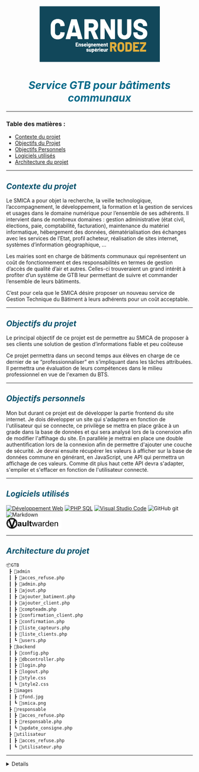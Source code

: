 #  <cite><div align="center"><img src="logo_carnus.png" width="325" height="150">
#  <cite><div align="center"><font color="(0,68,88)">Service GTB pour bâtiments communaux</font></div></cite>

---
### Table des matières :

* <a href="#CONT"> Contexte du projet</a>
* <a href="#OBJ">Objectifs du Projet</a>
* <a href="#OBJP">Objectifs Personnels</a>
* <a href="#LOGI"> Logiciels utilisés</a>
* <a href="#ARC"> Architecture du projet</a>
---

<a id="CONT"></a>
## <cite><font color="#00506b"> Contexte du projet</font></cite>

Le SMICA a pour objet la recherche, la veille technologique, l’accompagnement, le développement, la formation et la gestion de services et usages dans le domaine numérique pour l’ensemble de ses adhérents. Il intervient dans de nombreux domaines : gestion administrative (état civil, élections, paie, comptabilité, facturation), maintenance du matériel informatique, hébergement des données, dématérialisation des échanges avec les services de l’Etat, profil acheteur, réalisation de sites internet, systèmes d’information géographique, …

Les mairies sont en charge de bâtiments communaux qui représentent un coût de fonctionnement et des responsabilités en termes de gestion d’accès de qualité d’air et autres. Celles-ci trouveraient un grand intérêt à profiter d’un système de GTB leur permettant de suivre et commander l’ensemble de leurs bâtiments.

C’est pour cela que le SMICA désire proposer un nouveau service de Gestion Technique du Bâtiment à leurs adhérents pour un coût acceptable.

---
<a id="OBJ"></a>
## <cite><font color="#00506b"> Objectifs du projet</font></cite>

Le principal objectif de ce projet est de permettre au SMICA de proposer à ses clients une solution de gestion d’informations fiable et peu coûteuse

Ce projet permettra dans un second temps aux élèves en charge de ce dernier de se “professionnaliser” en s’impliquant dans les tâches attribuées. Il permettra une évaluation de leurs compétences dans le milieu professionnel en vue de l'examen du BTS. 

---
<a id="OBJP"></a>
## <cite><font color="#00506b"> Objectifs personnels</font></cite>

Mon but durant ce projet est de développer la partie frontend du site internet. Je dois développer un site qui s'adaptera en fonction de l'utilisateur qui se connecte, ce privilège se mettra en place grâce à un grade dans la base de données et qui sera analysé lors de la conenxion afin de modifier l'affihage du site. En parallèle je mettrai en place une double authentification lors de la connexion afin de permettre d'ajouter une couche de sécurité. Je devrai ensuite récupérer les valeurs à afficher sur la base de données commune en générant, en JavaScript, une API qui permettra un affichage de ces valeurs. Comme dit plus haut cette API devra s'adapter, s'empiler et s'effacer en fonction de l'utilisateur connecté.

---
<a id="LOGI"></a>
## <cite><font color="00506b"> Logiciels utilisés</font></cite>

[![Développement Web](https://img.shields.io/badge/HTML-CSS-yellow)](https://www.w3.org/) [![PHP SQL](https://img.shields.io/badge/PHP-MySQL-8A2BE2)](https://www.php.net/) [![Visual Studio Code](https://img.shields.io/badge/Visual%20Studio%20Code-2a52be)](https://www.carnus.fr/) ![GitHub git](https://img.shields.io/badge/GitHub-git-fd5800) ![Markdown](https://img.shields.io/badge/M%20⬇-191970) <br><img src="vaultwarden.png" width="150" height="30"> 

---
<a id="ARC"></a>
## <cite><font color="00506b"> Architecture du projet</font></cite>

```markdown
📦GTB
 ┣ 📂admin
 ┃ ┣ 📜acces_refuse.php
 ┃ ┣ 📜admin.php
 ┃ ┣ 📜ajout.php
 ┃ ┣ 📜ajouter_batiment.php
 ┃ ┣ 📜ajouter_client.php
 ┃ ┣ 📜compteadm.php
 ┃ ┣ 📜confirmation_client.php
 ┃ ┣ 📜confirmation.php
 ┃ ┣ 📜liste_capteurs.php
 ┃ ┣ 📜liste_clients.php
 ┃ ┗ 📜users.php
 ┣ 📂backend
 ┃ ┣ 📜config.php
 ┃ ┣ 📜dbcontroller.php
 ┃ ┣ 📜login.php
 ┃ ┣ 📜logout.php
 ┃ ┣ 📜style.css
 ┃ ┗ 📜style2.css
 ┣ 📂images
 ┃ ┣ 📜fond.jpg
 ┃ ┗ 📜smica.png
 ┣ 📂responsable
 ┃ ┣ 📜acces_refuse.php
 ┃ ┣ 📜responsable.php
 ┃ ┗ 📜update_consigne.php
 ┣ 📂utilisateur
 ┃ ┣ 📜acces_refuse.php
 ┃ ┗ 📜utilisateur.php
``````


--- 
<details>

[:arrow_up:](#top)
